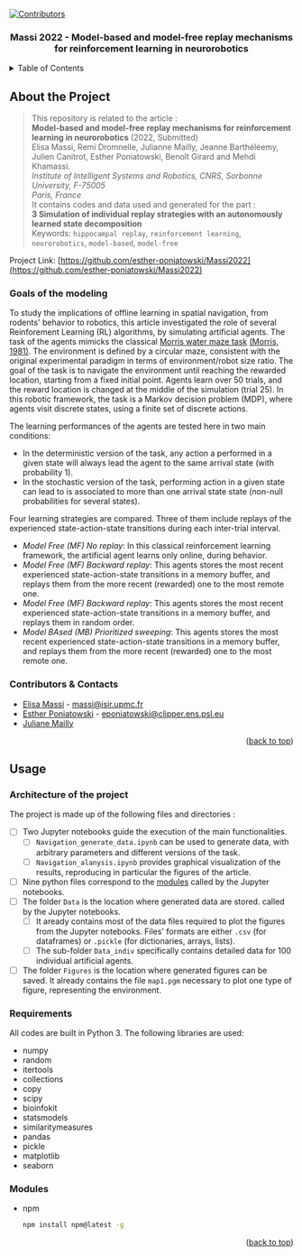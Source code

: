 <div id="top"></div>

<!-- PROJECT SHIELDS -->
[![Contributors][contributors-shield]][contributors-url]

<h3 align="center">Massi 2022 - Model-based and model-free replay mechanisms for reinforcement learning in neurorobotics</h3>
</div>

<!-- TABLE OF CONTENTS -->
<details>
  <summary>Table of Contents</summary>
  <ol>
    <li><a href="#about-the-project">About The Project</a></li>
    <li><a href="#contributors">Contributors & Contacts</a></li>
    <li><a href="#requirements">Requirements</a></li>
    <li><a href="#usage">Usage</a></li>
  </ol>
</details>


## About the Project

> This repository is related to the article :  
> **Model-based and model-free replay mechanisms for reinforcement learning in neurorobotics** (2022, Submitted)   
> Elisa Massi, Remi Dromnelle, Julianne Mailly, Jeanne Barthéléemy, Julien Canitrot, Esther Poniatowski, Benoît Girard and Mehdi Khamassi.   
> _Institute of Intelligent Systems and Robotics, CNRS, Sorbonne University, F-75005_  
> _Paris, France_  
> It contains codes and data used and generated for the part :  
> **3 Simulation of individual replay strategies with an autonomously learned state decomposition**  
Keywords: `hippocampal replay`, `reinforcement learning`, `neurorobotics`, `model-based`, `model-free`

Project Link: [https://github.com/esther-poniatowski/Massi2022](https://github.com/esther-poniatowski/Massi2022)

### Goals of the modeling 

To study the implications of offline learning in spatial navigation, from rodents' behavior to robotics, this article investigated the role of several Reinforement Learning (RL) algorithms, by simulating artificial agents. 
The task of the agents mimicks the classical [Morris water maze task](http://www.scholarpedia.org/article/Morris_water_maze) [(Morris, 1981)](https://www.nature.com/articles/297681a0). The environment is defined by a circular maze, consistent with the original experimental paradigm in terms of environment/robot size ratio. The goal of the task is to navigate the environment until reaching the rewarded location, starting from a fixed initial point. Agents learn over 50 trials, and the reward location is changed at the middle of the simulation (trial 25). In this robotic framework, the task is a Markov decision problem (MDP), where agents visit discrete states, using a finite set of discrete actions.

The learning performances of the agents are tested here in two main conditions:
- In the deterministic version of the task, any action a performed in a given state will always lead the agent to the same arrival state (with probability 1).
- In the stochastic version of the task, performing action in a given state can lead to is associated to more than one arrival state state (non-null probabilities for several states).

Four learning strategies are compared. Three of them include replays of the experienced state-action-state transitions during each inter-trial interval.
- *Model Free (MF) No replay*: In this classical reinforcement learning framework, the artificial agent learns only online, during behavior.
- *Model Free (MF) Backward replay*: This agents stores the most recent experienced state-action-state transitions in a memory buffer, and replays them from the more recent (rewarded) one to the most remote one.
- *Model Free (MF) Backward replay*: This agents stores the most recent experienced state-action-state transitions in a memory buffer, and replays them in random order.
- *Model BAsed (MB) Prioritized sweeping*: This agents stores the most recent experienced state-action-state transitions in a memory buffer, and replays them from the more recent (rewarded) one to the most remote one.

### Contributors & Contacts

- [Elisa Massi](https://github.com/elimas9) - massi@isir.upmc.fr
- [Esther Poniatowski](https://github.com/esther-poniatowski) - eponiatowski@clipper.ens.psl.eu
- [Juliane Mailly](https://github.com/julianemailly) 

<p align="right">(<a href="#top">back to top</a>)</p>


## Usage

### Architecture of the project

The project is made up of the following files and directories :
- [ ] Two Jupyter notebooks guide the execution of the main functionalities. 
  - [ ] `Navigation_generate_data.ipynb` can be used to generate data, with arbitrary parameters and different versions of the task.
  - [ ] `Navigation_alanysis.ipynb` provides graphical visualization of the results, reproducing in particular the figures of the article.
- [ ] Nine python files correspond to the [modules](###modules) called by the Jupyter notebooks.
- [ ] The folder `Data` is the location where generated data are stored. called by the Jupyter notebooks.
  - [ ] It aready contains most of the data files required to plot the figures from the Jupyter notebooks. Files' formats are either `.csv` (for dataframes) or `.pickle` (for dictionaries, arrays, lists).
  - [ ] The sub-folder `Data_indiv` specifically contains detailed data for 100 individual artificial agents.
- [ ] The folder `Figures` is the location where generated figures can be saved. It already contains the file `map1.pgm` necessary to plot one type of figure, representing the environment.

### Requirements

All codes are built in Python 3.
The following libraries are used:
- numpy
- random
- itertools
- collections
- copy
- scipy
- bioinfokit
- statsmodels
- similaritymeasures
- pandas
- pickle
- matplotlib
- seaborn

### Modules

* npm
  ```sh
  npm install npm@latest -g
  ```

<p align="right">(<a href="#top">back to top</a>)</p>


<!-- MARKDOWN LINKS & IMAGES -->
<!-- https://www.markdownguide.org/basic-syntax/#reference-style-links -->
[contributors-shield]: https://img.shields.io/github/contributors/github_username/repo_name.svg?style=for-the-badge
[contributors-url]: https://github.com/github_username/repo_name/graphs/contributors
[product-screenshot]: images/screenshot.png
